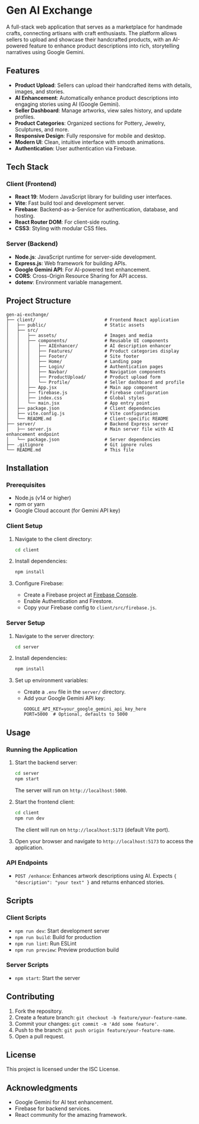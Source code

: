 # Gen AI Exchange

A full-stack web application that serves as a marketplace for handmade crafts, connecting artisans with craft enthusiasts. The platform allows sellers to upload and showcase their handcrafted products, with an AI-powered feature to enhance product descriptions into rich, storytelling narratives using Google Gemini.

## Features

- **Product Upload**: Sellers can upload their handcrafted items with details, images, and stories.
- **AI Enhancement**: Automatically enhance product descriptions into engaging stories using AI (Google Gemini).
- **Seller Dashboard**: Manage artworks, view sales history, and update profiles.
- **Product Categories**: Organized sections for Pottery, Jewelry, Sculptures, and more.
- **Responsive Design**: Fully responsive for mobile and desktop.
- **Modern UI**: Clean, intuitive interface with smooth animations.
- **Authentication**: User authentication via Firebase.

## Tech Stack

### Client (Frontend)
- **React 19**: Modern JavaScript library for building user interfaces.
- **Vite**: Fast build tool and development server.
- **Firebase**: Backend-as-a-Service for authentication, database, and hosting.
- **React Router DOM**: For client-side routing.
- **CSS3**: Styling with modular CSS files.

### Server (Backend)
- **Node.js**: JavaScript runtime for server-side development.
- **Express.js**: Web framework for building APIs.
- **Google Gemini API**: For AI-powered text enhancement.
- **CORS**: Cross-Origin Resource Sharing for API access.
- **dotenv**: Environment variable management.

## Project Structure

```
gen-ai-exchange/
├── client/                          # Frontend React application
│   ├── public/                      # Static assets
│   ├── src/
│   │   ├── assets/                  # Images and media
│   │   ├── components/              # Reusable UI components
│   │   │   ├── AIEnhancer/          # AI description enhancer
│   │   │   ├── Features/            # Product categories display
│   │   │   ├── Footer/              # Site footer
│   │   │   ├── Home/                # Landing page
│   │   │   ├── Login/               # Authentication pages
│   │   │   ├── Navbar/              # Navigation components
│   │   │   ├── ProductUpload/       # Product upload form
│   │   │   └── Profile/             # Seller dashboard and profile
│   │   ├── App.jsx                  # Main app component
│   │   ├── firebase.js              # Firebase configuration
│   │   ├── index.css                # Global styles
│   │   └── main.jsx                 # App entry point
│   ├── package.json                 # Client dependencies
│   ├── vite.config.js               # Vite configuration
│   └── README.md                    # Client-specific README
├── server/                          # Backend Express server
│   ├── server.js                    # Main server file with AI enhancement endpoint
│   └── package.json                 # Server dependencies
├── .gitignore                       # Git ignore rules
└── README.md                        # This file
```

## Installation

### Prerequisites
- Node.js (v14 or higher)
- npm or yarn
- Google Cloud account (for Gemini API key)

### Client Setup
1. Navigate to the client directory:
   ```bash
   cd client
   ```

2. Install dependencies:
   ```bash
   npm install
   ```

3. Configure Firebase:
   - Create a Firebase project at [Firebase Console](https://console.firebase.google.com/).
   - Enable Authentication and Firestore.
   - Copy your Firebase config to `client/src/firebase.js`.

### Server Setup
1. Navigate to the server directory:
   ```bash
   cd server
   ```

2. Install dependencies:
   ```bash
   npm install
   ```

3. Set up environment variables:
   - Create a `.env` file in the `server/` directory.
   - Add your Google Gemini API key:
     ```
     GOOGLE_API_KEY=your_google_gemini_api_key_here
     PORT=5000  # Optional, defaults to 5000
     ```

## Usage

### Running the Application
1. Start the backend server:
   ```bash
   cd server
   npm start
   ```
   The server will run on `http://localhost:5000`.

2. Start the frontend client:
   ```bash
   cd client
   npm run dev
   ```
   The client will run on `http://localhost:5173` (default Vite port).

3. Open your browser and navigate to `http://localhost:5173` to access the application.

### API Endpoints
- `POST /enhance`: Enhances artwork descriptions using AI. Expects `{ "description": "your text" }` and returns enhanced stories.

## Scripts

### Client Scripts
- `npm run dev`: Start development server
- `npm run build`: Build for production
- `npm run lint`: Run ESLint
- `npm run preview`: Preview production build

### Server Scripts
- `npm start`: Start the server

## Contributing

1. Fork the repository.
2. Create a feature branch: `git checkout -b feature/your-feature-name`.
3. Commit your changes: `git commit -m 'Add some feature'`.
4. Push to the branch: `git push origin feature/your-feature-name`.
5. Open a pull request.

## License

This project is licensed under the ISC License.

## Acknowledgments

- Google Gemini for AI text enhancement.
- Firebase for backend services.
- React community for the amazing framework.
